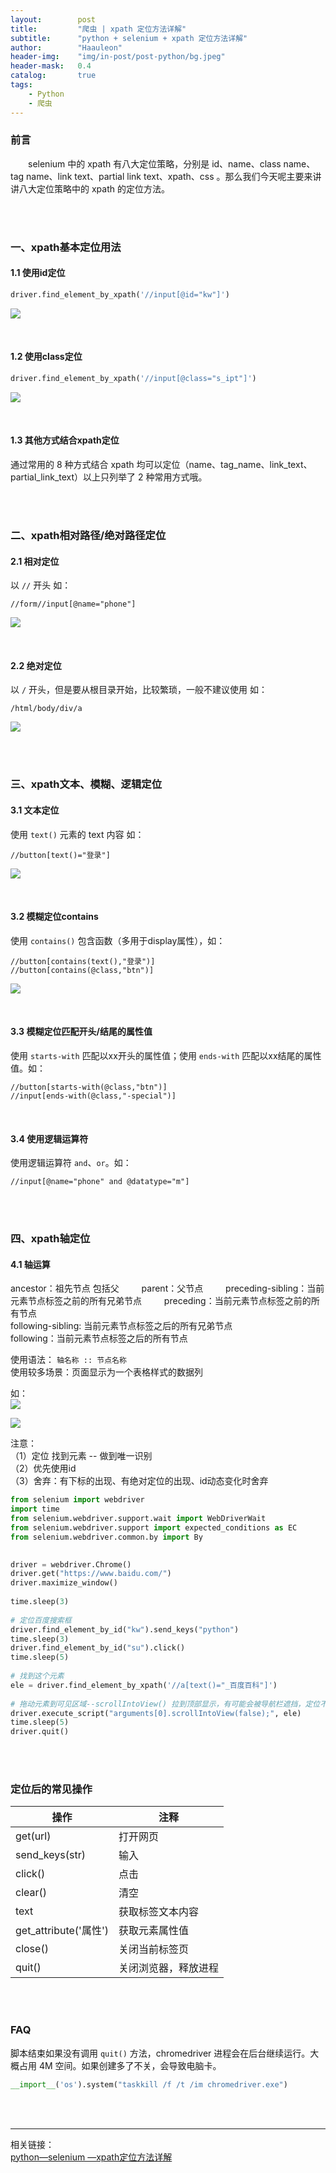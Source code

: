 ```yaml
---
layout:        post
title:         "爬虫 | xpath 定位方法详解"
subtitle:      "python + selenium + xpath 定位方法详解"
author:        "Haauleon"
header-img:    "img/in-post/post-python/bg.jpeg"
header-mask:   0.4
catalog:       true
tags:
    - Python
    - 爬虫
---
```


### 前言
&emsp;&emsp;selenium 中的 xpath 有八大定位策略，分别是 id、name、class name、tag name、link text、partial link text、xpath、css 。那么我们今天呢主要来讲讲八大定位策略中的 xpath 的定位方法。

<br>
<br>

### 一、xpath基本定位用法
#### 1.1 使用id定位
```python
driver.find_element_by_xpath('//input[@id="kw"]') 
```

![](\img\in-post\post-python\2023-10-18-python-xpath-1.png)

<br>

#### 1.2 使用class定位
```python
driver.find_element_by_xpath('//input[@class="s_ipt"]')
```

![](\img\in-post\post-python\2023-10-18-python-xpath-2.png)

<br>

#### 1.3 其他方式结合xpath定位
通过常用的 8 种方式结合 xpath 均可以定位（name、tag_name、link_text、partial_link_text）以上只列举了 2 种常用方式哦。           

<br>
<br>

### 二、xpath相对路径/绝对路径定位
#### 2.1 相对定位
以 `//` 开头 如：       
```
//form//input[@name="phone"]
```

![](\img\in-post\post-python\2023-10-18-python-xpath-3.png)

<br>

#### ​2.2 绝对定位
以 `/` 开头，但是要从根目录开始，比较繁琐，一般不建议使用 如：       
```
/html/body/div/a
```

![](\img\in-post\post-python\2023-10-18-python-xpath-4.png)


<br>
<br>

### 三、xpath文本、模糊、逻辑定位
#### 3.1 文本定位
使用 `text()` 元素的 text 内容 如：          
```
//button[text()="登录"]
```

![](\img\in-post\post-python\2023-10-18-python-xpath-5.png)          

<br>

#### 3.2 模糊定位contains
使用 `contains()` 包含函数（多用于display属性），如：     
```
//button[contains(text(),"登录")]
//button[contains(@class,"btn")]
``` 

![](\img\in-post\post-python\2023-10-18-python-xpath-6.png)          


<br>

#### 3.3 模糊定位匹配开头/结尾的属性值
使用 `starts-with` 匹配以xx开头的属性值；使用 `ends-with` 匹配以xx结尾的属性值。如：            
```
//button[starts-with(@class,"btn")]
//input[ends-with(@class,"-special")]
```

<br>

#### 3.4 使用逻辑运算符
使用逻辑运算符 `and`、`or`。如：         
```
//input[@name="phone" and @datatype="m"]
```

<br>
<br>

### 四、xpath轴定位
#### 4.1 轴运算
ancestor：祖先节点 包括父 　　 
parent：父节点 　　 
preceding-sibling：当前元素节点标签之前的所有兄弟节点 　　 
preceding：当前元素节点标签之前的所有节点      
following-sibling: 当前元素节点标签之后的所有兄弟节点        
following：当前元素节点标签之后的所有节点         

使用语法： `轴名称 :: 节点名称`          
使用较多场景：页面显示为一个表格样式的数据列             

如：            
![](\img\in-post\post-python\2023-10-18-python-xpath-7.png)          

![](\img\in-post\post-python\2023-10-18-python-xpath-8.png)          

注意：             
（1）定位 找到元素 -- 做到唯一识别            
（2）优先使用id              
（3）舍弃：有下标的出现、有绝对定位的出现、id动态变化时舍弃              

```python
from selenium import webdriver
import time
from selenium.webdriver.support.wait import WebDriverWait
from selenium.webdriver.support import expected_conditions as EC
from selenium.webdriver.common.by import By
 

driver = webdriver.Chrome()
driver.get("https://www.baidu.com/")
driver.maximize_window()
 
time.sleep(3)
 
# 定位百度搜索框
driver.find_element_by_id("kw").send_keys("python")
time.sleep(3)
driver.find_element_by_id("su").click()
time.sleep(5)
 
# 找到这个元素
ele = driver.find_element_by_xpath('//a[text()="_百度百科"]')
 
# 拖动元素到可见区域--scrollIntoView() 拉到顶部显示，有可能会被导航栏遮挡，定位不到而报错；scrollIntoView(false)可视区域底部对齐
driver.execute_script("arguments[0].scrollIntoView(false);", ele)
time.sleep(5)
driver.quit()
```

<br>
<br>

### 定位后的常见操作

|操作|注释|
|----|----|
|get(url)|打开网页|
|send_keys(str)|输入|
|click()|点击|
|clear()|清空|
|text|获取标签文本内容|
|get_attribute('属性')|获取元素属性值|
|close()|关闭当前标签页|
|quit()|关闭浏览器，释放进程|

<br>
<br>

### FAQ
脚本结束如果没有调用 `quit()` 方法，chromedriver 进程会在后台继续运行。大概占用 4M 空间。如果创建多了不关，会导致电脑卡。            
```python
__import__('os').system("taskkill /f /t /im chromedriver.exe")
```


<br>
<br>

---

相关链接：    
[python—selenium —xpath定位方法详解](https://blog.csdn.net/qishuzdh/article/details/124847147)